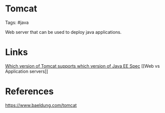 # Tomcat
Tags: #java 

Web server that can be used to deploy java applications. 


# Links

[Which version of Tomcat supports which version of Java EE Spec](https://tomcat.apache.org/whichversion.html)
[[Web vs Application servers]]

# References
https://www.baeldung.com/tomcat